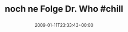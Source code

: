 ---
retweeted: false
source: <a href="http://twitter.com" rel="nofollow">Twitter Web Client</a>
entities:
  hashtags:
  - text: chill
    indices:
    - '22'
    - '28'
  symbols: []
  user_mentions: []
  urls: []
display_text_range:
- '0'
- '28'
favorite_count: '0'
id_str: '1111858818'
truncated: false
retweet_count: '0'
id: '1111858818'
created_at: Sun Jan 11 23:33:43 +0000 2009
favorited: false
full_text: 'noch ne Folge Dr. Who #chill'
lang: de
tags:
- chill
- pesos/twitter
date: '2009-01-11T23:33:43+00:00'
src: https://twitter.com/bascht/status/1111858818
original_url: https://twitter.com/bascht/status/1111858818
type: twitter_tweet
text: 'noch ne Folge Dr. Who #chill'
title: 'noch ne Folge Dr. Who #chill

  '

---